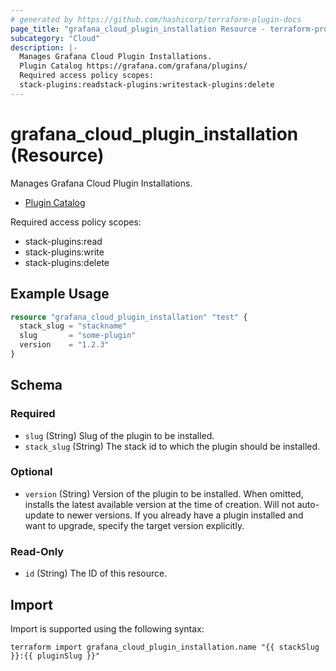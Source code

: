 ```yaml
---
# generated by https://github.com/hashicorp/terraform-plugin-docs
page_title: "grafana_cloud_plugin_installation Resource - terraform-provider-grafana"
subcategory: "Cloud"
description: |-
  Manages Grafana Cloud Plugin Installations.
  Plugin Catalog https://grafana.com/grafana/plugins/
  Required access policy scopes:
  stack-plugins:readstack-plugins:writestack-plugins:delete
---
```


# grafana_cloud_plugin_installation (Resource)

Manages Grafana Cloud Plugin Installations.

* [Plugin Catalog](https://grafana.com/grafana/plugins/)

Required access policy scopes:

* stack-plugins:read
* stack-plugins:write
* stack-plugins:delete

## Example Usage

```terraform
resource "grafana_cloud_plugin_installation" "test" {
  stack_slug = "stackname"
  slug       = "some-plugin"
  version    = "1.2.3"
}
```

<!-- schema generated by tfplugindocs -->
## Schema

### Required

- `slug` (String) Slug of the plugin to be installed.
- `stack_slug` (String) The stack id to which the plugin should be installed.

### Optional

- `version` (String) Version of the plugin to be installed. When omitted, installs the latest available version at the time of creation. Will not auto-update to newer versions. If you already have a plugin installed and want to upgrade, specify the target version explicitly.

### Read-Only

- `id` (String) The ID of this resource.

## Import

Import is supported using the following syntax:

```shell
terraform import grafana_cloud_plugin_installation.name "{{ stackSlug }}:{{ pluginSlug }}"
```
